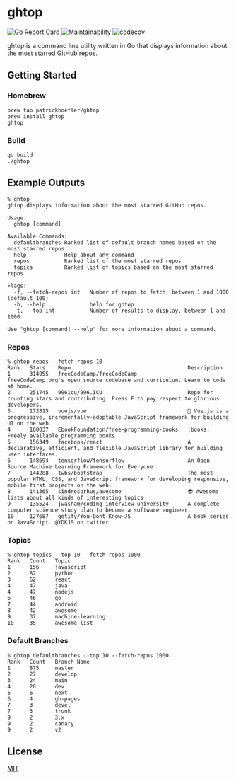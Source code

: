 # ghtop

[![Go Report Card](https://goreportcard.com/badge/github.com/patrickhoefler/ghtop)](https://goreportcard.com/report/github.com/patrickhoefler/ghtop)
[![Maintainability](https://api.codeclimate.com/v1/badges/bc77f3cc2bd774e8d33f/maintainability)](https://codeclimate.com/github/patrickhoefler/ghtop/maintainability)
[![codecov](https://codecov.io/gh/patrickhoefler/ghtop/branch/main/graph/badge.svg)](https://codecov.io/gh/patrickhoefler/ghtop)

ghtop is a command line utility written in Go that displays information about the most starred GitHub repos.

## Getting Started

### Homebrew

```shell
brew tap patrickhoefler/ghtop
brew install ghtop
ghtop
```

### Build

```shell
go build
./ghtop
```

## Example Outputs

```text
% ghtop
ghtop displays information about the most starred GitHub repos.

Usage:
  ghtop [command]

Available Commands:
  defaultbranches Ranked list of default branch names based on the most starred repos
  help            Help about any command
  repos           Ranked list of the most starred repos
  topics          Ranked list of topics based on the most starred repos

Flags:
  -f, --fetch-repos int   Number of repos to fetch, between 1 and 1000 (default 100)
  -h, --help              help for ghtop
  -t, --top int           Number of results to display, between 1 and 1000

Use "ghtop [command] --help" for more information about a command.
```

### Repos

```text
% ghtop repos --fetch-repos 10
Rank   Stars    Repo                                     Description
1      314955   freeCodeCamp/freeCodeCamp                freeCodeCamp.org's open source codebase and curriculum. Learn to code at home.
2      251745   996icu/996.ICU                           Repo for counting stars and contributing. Press F to pay respect to glorious developers.
3      172815   vuejs/vue                                🖖 Vue.js is a progressive, incrementally-adoptable JavaScript framework for building UI on the web.
4      160037   EbookFoundation/free-programming-books   :books: Freely available programming books
5      156349   facebook/react                           A declarative, efficient, and flexible JavaScript library for building user interfaces.
6      148694   tensorflow/tensorflow                    An Open Source Machine Learning Framework for Everyone
7      144288   twbs/bootstrap                           The most popular HTML, CSS, and JavaScript framework for developing responsive, mobile first projects on the web.
8      141365   sindresorhus/awesome                     😎 Awesome lists about all kinds of interesting topics
9      135524   jwasham/coding-interview-university      A complete computer science study plan to become a software engineer.
10     127687   getify/You-Dont-Know-JS                  A book series on JavaScript. @YDKJS on twitter.
```

### Topics

```text
% ghtop topics --top 10 --fetch-repos 1000
Rank   Count   Topic
1      156     javascript
2      82      python
3      62      react
4      47      java
4      47      nodejs
6      46      go
7      44      android
8      42      awesome
9      37      machine-learning
10     35      awesome-list
```

### Default Branches

```text
% ghtop defaultbranches --top 10 --fetch-repos 1000
Rank   Count   Branch Name
1      875     master
2      27      develop
3      24      main
4      20      dev
5      6       next
6      4       gh-pages
7      3       devel
7      3       trunk
9      2       3.x
9      2       canary
9      2       v2
```

## License

[MIT](https://github.com/patrickhoefler/ghtop/blob/main/LICENSE)
